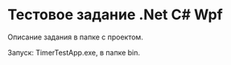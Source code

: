 # Тестовое задание .Net C# Wpf
 
Описание задания в папке с проектом.

Запуск: TimerTestApp.exe, в папке bin.

  
